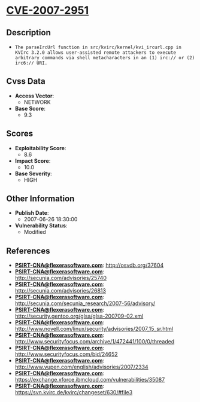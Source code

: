
# [CVE-2007-2951](https://cve.mitre.org/cgi-bin/cvename.cgi?name=CVE-2007-2951)

## Description

- `The parseIrcUrl function in src/kvirc/kernel/kvi_ircurl.cpp in KVIrc 3.2.0 allows user-assisted remote attackers to execute arbitrary commands via shell metacharacters in an (1) irc:// or (2) irc6:// URI.`

## Cvss Data

- **Access Vector**:
  - NETWORK
- **Base Score**:
  - 9.3

## Scores

- **Exploitability Score**:
  - 8.6
- **Impact Score**:
  - 10.0
- **Base Severity**:
  - HIGH

## Other Information

- **Publish Date**:
  - 2007-06-26 18:30:00
- **Vulnerability Status**:
  - Modified

## References

- **PSIRT-CNA@flexerasoftware.com**: http://osvdb.org/37604
- **PSIRT-CNA@flexerasoftware.com**: http://secunia.com/advisories/25740
- **PSIRT-CNA@flexerasoftware.com**: http://secunia.com/advisories/26813
- **PSIRT-CNA@flexerasoftware.com**: http://secunia.com/secunia_research/2007-56/advisory/
- **PSIRT-CNA@flexerasoftware.com**: http://security.gentoo.org/glsa/glsa-200709-02.xml
- **PSIRT-CNA@flexerasoftware.com**: http://www.novell.com/linux/security/advisories/2007_15_sr.html
- **PSIRT-CNA@flexerasoftware.com**: http://www.securityfocus.com/archive/1/472441/100/0/threaded
- **PSIRT-CNA@flexerasoftware.com**: http://www.securityfocus.com/bid/24652
- **PSIRT-CNA@flexerasoftware.com**: http://www.vupen.com/english/advisories/2007/2334
- **PSIRT-CNA@flexerasoftware.com**: https://exchange.xforce.ibmcloud.com/vulnerabilities/35087
- **PSIRT-CNA@flexerasoftware.com**: https://svn.kvirc.de/kvirc/changeset/630/#file3
